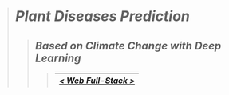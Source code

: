 > # ***Plant Diseases Prediction***
>> ## *Based on Climate Change with Deep Learning*
>>> | <a href="https://github.com/AhmedNasser1601/Plant-Diseases-Prediction/tree/Web">***< Web Full-Stack >***</a> |
>>> | :-: |
